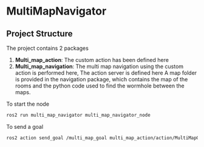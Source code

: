 # MultiMapNavigator
## Project Structure
The project contains 2 packages
1. **Multi_map_action**: The custom action has been defined here
2. **Multi_map_navigation**: The multi map navigation using the custom action is performed here, The action server is defined here
A map folder is provided in the navigation package, which contains the map of the rooms and the python code used to find the wormhole between the maps.


To start the node
```bash
ros2 run multi_map_navigator multi_map_navigator_node
```
To send a goal
```bash
ros2 action send_goal /multi_map_goal multi_map_action/action/MultiMapGoal  "{map_name: 'room2', target_pose: {position: {x: 1.0, y: 2.0, z: 0.0}, orientation: {w: 1.0}}}"
```
